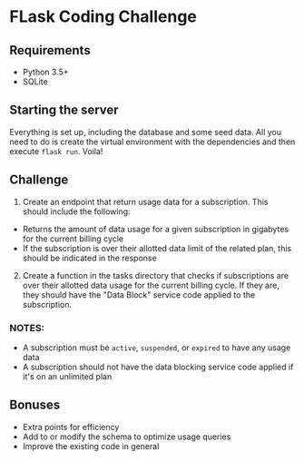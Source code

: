 # FLask Coding Challenge

## Requirements
* Python 3.5+
* SQLite

## Starting the server
Everything is set up, including the database and some seed data. All you need to do is create the virtual environment with the dependencies and then execute `flask run`. Voila!

## Challenge
1. Create an endpoint that return usage data for a subscription. This should include the following:

- Returns the amount of data usage for a given subscription in gigabytes for the current billing cycle
- If the subscription is over their allotted data limit of the related plan, this should be indicated in the response

2. Create a function in the tasks directory that checks if subscriptions are over their allotted data usage for the current billing cycle. If they are, they should have the "Data Block" service code applied to the subscription.

### NOTES:
- A subscription must be `active`, `suspended`, or `expired` to have any usage data
- A subscription should not have the data blocking service code applied if it's on an unlimited plan

## Bonuses
- Extra points for efficiency
- Add to or modify the schema to optimize usage queries
- Improve the existing code in general
